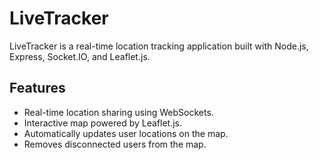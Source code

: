 # LiveTracker


LiveTracker is a real-time location tracking application built with Node.js, Express, Socket.IO, and Leaflet.js.

## Features
- Real-time location sharing using WebSockets.
- Interactive map powered by Leaflet.js.
- Automatically updates user locations on the map.
- Removes disconnected users from the map.


